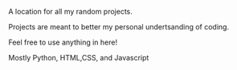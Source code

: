 A location for all my random projects. 

Projects are meant to better my personal undertsanding of coding.

Feel free to use anything in here!

Mostly Python, HTML,CSS, and Javascript

